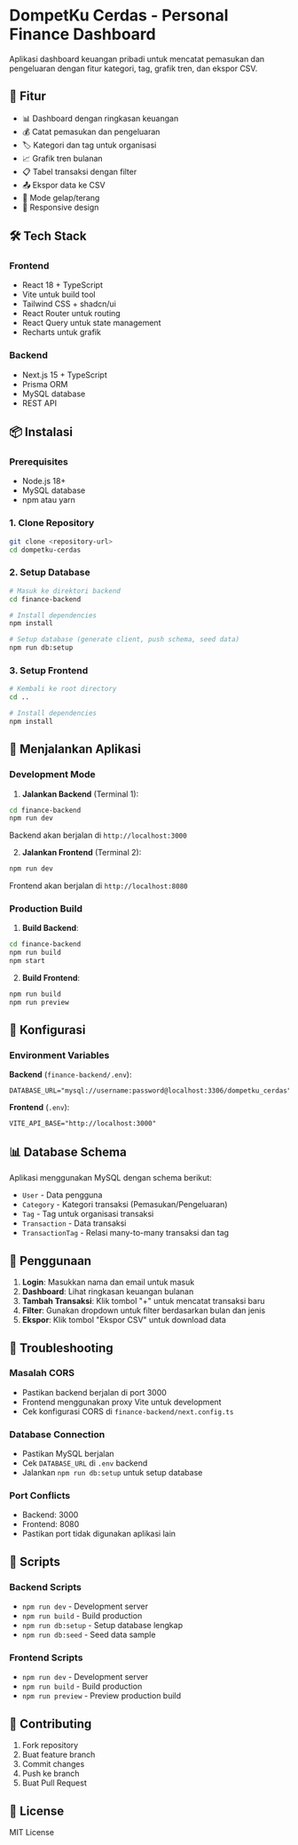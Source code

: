 # DompetKu Cerdas - Personal Finance Dashboard

Aplikasi dashboard keuangan pribadi untuk mencatat pemasukan dan pengeluaran dengan fitur kategori, tag, grafik tren, dan ekspor CSV.

## 🚀 Fitur

- 📊 Dashboard dengan ringkasan keuangan
- 💰 Catat pemasukan dan pengeluaran
- 🏷️ Kategori dan tag untuk organisasi
- 📈 Grafik tren bulanan
- 📋 Tabel transaksi dengan filter
- 📤 Ekspor data ke CSV
- 🌙 Mode gelap/terang
- 📱 Responsive design

## 🛠️ Tech Stack

### Frontend
- React 18 + TypeScript
- Vite untuk build tool
- Tailwind CSS + shadcn/ui
- React Router untuk routing
- React Query untuk state management
- Recharts untuk grafik

### Backend
- Next.js 15 + TypeScript
- Prisma ORM
- MySQL database
- REST API

## 📦 Instalasi

### Prerequisites
- Node.js 18+
- MySQL database
- npm atau yarn

### 1. Clone Repository
```bash
git clone <repository-url>
cd dompetku-cerdas
```

### 2. Setup Database
```bash
# Masuk ke direktori backend
cd finance-backend

# Install dependencies
npm install

# Setup database (generate client, push schema, seed data)
npm run db:setup
```

### 3. Setup Frontend
```bash
# Kembali ke root directory
cd ..

# Install dependencies
npm install
```

## 🚀 Menjalankan Aplikasi

### Development Mode

1. **Jalankan Backend** (Terminal 1):
```bash
cd finance-backend
npm run dev
```
Backend akan berjalan di `http://localhost:3000`

2. **Jalankan Frontend** (Terminal 2):
```bash
npm run dev
```
Frontend akan berjalan di `http://localhost:8080`

### Production Build

1. **Build Backend**:
```bash
cd finance-backend
npm run build
npm start
```

2. **Build Frontend**:
```bash
npm run build
npm run preview
```

## 🔧 Konfigurasi

### Environment Variables

**Backend** (`finance-backend/.env`):
```env
DATABASE_URL="mysql://username:password@localhost:3306/dompetku_cerdas"
```

**Frontend** (`.env`):
```env
VITE_API_BASE="http://localhost:3000"
```

## 📊 Database Schema

Aplikasi menggunakan MySQL dengan schema berikut:
- `User` - Data pengguna
- `Category` - Kategori transaksi (Pemasukan/Pengeluaran)
- `Tag` - Tag untuk organisasi transaksi
- `Transaction` - Data transaksi
- `TransactionTag` - Relasi many-to-many transaksi dan tag

## 🎯 Penggunaan

1. **Login**: Masukkan nama dan email untuk masuk
2. **Dashboard**: Lihat ringkasan keuangan bulanan
3. **Tambah Transaksi**: Klik tombol "+" untuk mencatat transaksi baru
4. **Filter**: Gunakan dropdown untuk filter berdasarkan bulan dan jenis
5. **Ekspor**: Klik tombol "Ekspor CSV" untuk download data

## 🐛 Troubleshooting

### Masalah CORS
- Pastikan backend berjalan di port 3000
- Frontend menggunakan proxy Vite untuk development
- Cek konfigurasi CORS di `finance-backend/next.config.ts`

### Database Connection
- Pastikan MySQL berjalan
- Cek `DATABASE_URL` di `.env` backend
- Jalankan `npm run db:setup` untuk setup database

### Port Conflicts
- Backend: 3000
- Frontend: 8080
- Pastikan port tidak digunakan aplikasi lain

## 📝 Scripts

### Backend Scripts
- `npm run dev` - Development server
- `npm run build` - Build production
- `npm run db:setup` - Setup database lengkap
- `npm run db:seed` - Seed data sample

### Frontend Scripts
- `npm run dev` - Development server
- `npm run build` - Build production
- `npm run preview` - Preview production build

## 🤝 Contributing

1. Fork repository
2. Buat feature branch
3. Commit changes
4. Push ke branch
5. Buat Pull Request

## 📄 License

MIT License
